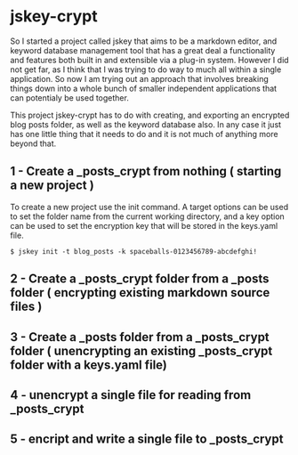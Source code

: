 # jskey-crypt

So I started a project called jskey that aims to be a markdown editor, and keyword database management tool that has a great deal a functionality and features both built in and extensible via a plug-in system. However I did not get far, as I think that I was trying to do way to much all within a single application. So now I am trying out an approach that involves breaking things down into a whole bunch of smaller independent applications that can potentialy be used together.

This project jskey-crypt has to do with creating, and exporting an encrypted blog posts folder, as well as the keyword database also. In any case it just has one little thing that it needs to do and it is not much of anything more beyond that.

## 1 - Create a _posts_crypt from nothing ( starting a new project )

To create a new project use the init command. A target options can be used to set the folder name from the current working directory, and a key option can be used to set the encryption key that will be stored in the keys.yaml file.

```
$ jskey init -t blog_posts -k spaceballs-0123456789-abcdefghi!
```

## 2 - Create a _posts_crypt folder from a _posts folder ( encrypting existing markdown source files )

## 3 - Create a _posts folder from a _posts_crypt folder ( unencrypting an existing _posts_crypt folder with a keys.yaml file)

## 4 - unencrypt a single file for reading from _posts_crypt

## 5 - encript and write a single file to _posts_crypt